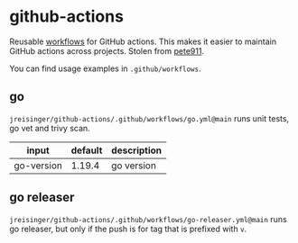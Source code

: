 # github-actions
Reusable [workflows](https://docs.github.com/en/actions/using-workflows/reusing-workflows) for GitHub actions. This
makes it easier to maintain GitHub actions across projects. Stolen from [pete911](https://github.com/pete911/github-actions).

You can find usage examples in `.github/workflows`.

## go
`jreisinger/github-actions/.github/workflows/go.yml@main` runs unit tests, go vet and trivy scan.

| input        | default | description |
|--------------|---------|-------------|
| go-version   | 1.19.4  | go version  |

## go releaser
`jreisinger/github-actions/.github/workflows/go-releaser.yml@main` runs go releaser, but only if the push is for tag that is prefixed with `v`.